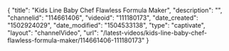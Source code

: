 {
    "title": "Kids Line Baby Chef Flawless Formula Maker",
    "description": "",
    "channelid": "114661406",
    "videoid": "111180173",
    "date_created": "1502924029",
    "date_modified": "1504533138",
    "type": "captivate",
    "layout": "channelVideo",
    "url": "\/latest-videos\/kids-line-baby-chef-flawless-formula-maker\/114661406-111180173"
}